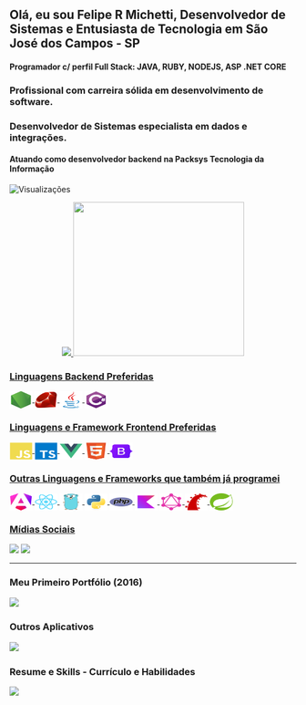 ## Olá, eu sou Felipe R Michetti, Desenvolvedor de Sistemas e Entusiasta de Tecnologia em São José dos Campos - SP
#### Programador c/ perfil Full Stack: JAVA, RUBY, NODEJS, ASP .NET CORE
### Profissional com carreira sólida em desenvolvimento de software.
### Desenvolvedor de Sistemas especialista em dados e integrações.
#### Atuando como desenvolvedor backend na Packsys Tecnologia da Informação

<p align="left"> <img src="https://komarev.com/ghpvc/?username=frmichetti&color=red" alt="Visualizações" /> </p>
<div align="center">
  <a href="https://github.com/frmichetti">
  <img height="180em" src="https://github-readme-stats.vercel.app/api?username=frmichetti&show_icons=true&theme=dracula&include_all_commits=true&count_private=true"/>
  <img height="270em" width="300em" src="https://github-readme-stats.vercel.app/api/top-langs/?username=frmichetti&layout=compact&langs_count=30&theme=dracula&count_private=false"/>
</div>
  
### Linguagens Backend Preferidas  
<div style="display: inline_block">
  <img align="center" alt="NodeJs" height="30" width="40" src="https://raw.githubusercontent.com/devicons/devicon/master/icons/nodejs/nodejs-original.svg">  
  <img align="center" alt="Ruby" height="30" width="40" src="https://raw.githubusercontent.com/devicons/devicon/master/icons/ruby/ruby-original.svg">
  <img align="center" alt="Java" height="30" width="40" src="https://raw.githubusercontent.com/devicons/devicon/master/icons/java/java-original.svg">  
  <img align="center" alt="CSharp" height="30" width="40" src="https://raw.githubusercontent.com/devicons/devicon/master/icons/csharp/csharp-original.svg">  
</div>

### Linguagens e Framework Frontend Preferidas  
<div style="display: inline_block">
  <img align="center" alt="Js" height="30" width="40" src="https://raw.githubusercontent.com/devicons/devicon/master/icons/javascript/javascript-plain.svg">
  <img align="center" alt="Ts" height="30" width="40" src="https://raw.githubusercontent.com/devicons/devicon/master/icons/typescript/typescript-plain.svg">    
  <img align="center" alt="Vue" height="30" width="40" src="https://raw.githubusercontent.com/devicons/devicon/master/icons/vuejs/vuejs-original.svg">  
  <img align="center" alt="HTML" height="30" width="40" src="https://raw.githubusercontent.com/devicons/devicon/master/icons/html5/html5-original.svg">    
  <img align="center" alt="Bootstrap" height="30" width="40" src="https://raw.githubusercontent.com/devicons/devicon/master/icons/bootstrap/bootstrap-original.svg">
</div>

### Outras Linguagens e Frameworks que também já programei
<div style="display: inline_block">    
  <img align="center" alt="Angular" height="30" width="40" src="https://raw.githubusercontent.com/devicons/devicon/master/icons/angular/angular-original.svg">
  <img align="center" alt="React" height="30" width="40" src="https://raw.githubusercontent.com/devicons/devicon/master/icons/react/react-original.svg">  
  <img align="center" alt="Go" height="30" width="40" src="https://raw.githubusercontent.com/devicons/devicon/master/icons/go/go-original.svg">  
  <img align="center" alt="Python" height="30" width="40" src="https://raw.githubusercontent.com/devicons/devicon/master/icons/python/python-original.svg">  
  <img align="center" alt="Php" height="30" width="40" src="https://raw.githubusercontent.com/devicons/devicon/master/icons/php/php-original.svg">    
  <img align="center" alt="Kotlin" height="30" width="40" src="https://raw.githubusercontent.com/devicons/devicon/master/icons/kotlin/kotlin-original.svg">   
  <img align="center" alt="Graphql" height="30" width="40" src="https://raw.githubusercontent.com/devicons/devicon/master/icons/graphql/graphql-plain.svg">
  <img align="center" alt="Ruby on Rails" height="30" width="40" src="https://raw.githubusercontent.com/devicons/devicon/master/icons/rails/rails-plain.svg">
  <img align="center" alt="Spring Boot" height="30" width="40" src="https://raw.githubusercontent.com/devicons/devicon/master/icons/spring/spring-original.svg">
</div>
  
### Mídias Sociais
 
<div> 
  <a href="https://www.youtube.com/@frmichetti" target="_blank"><img src="https://img.shields.io/badge/YouTube-FF0000?style=for-the-badge&logo=youtube&logoColor=white" target="_blank"></a>
  <!--<a href = "mailto:frmichetti@gmail.com"><img src="https://img.shields.io/badge/-Gmail-%23333?style=for-the-badge&logo=gmail&logoColor=white" target="_blank"></a>-->
  <a href="https://www.linkedin.com/in/frmichetti" target="_blank"><img src="https://img.shields.io/badge/-LinkedIn-%230077B5?style=for-the-badge&logo=linkedin&logoColor=white" target="_blank">
  </a> 

<hr>
</hr>


### Meu Primeiro Portfólio (2016)
<a href="https://play.google.com/store/apps/details?id=br.com.frmichetti.portfolio" target="_blank">
<img src="https://img.shields.io/badge/-Meu Portfólio Mobile-%230077B5?style=for-the-badge&logo=android&logoColor=white" target="_blank">
</a>

### Outros Aplicativos
<a href="https://play.google.com/store/apps/dev?id=6738843092856198287" target="_blank">
<img src="https://img.shields.io/badge/-Meus Aplicativos na Loja Google Play-%230077B5?style=for-the-badge&logo=android&logoColor=white" target="_blank">
</a>

### Resume e Skills - Currículo e Habilidades
<a href="https://gist.github.com/frmichetti/565bf971a2c5c621a34693b7463c2671" target="_blank">
<img src="https://img.shields.io/badge/-My Resume and Skills-%230077B5?style=for-the-badge&logo=android&logoColor=white" target="_blank">
</a>


